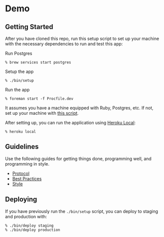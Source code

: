 # Demo

## Getting Started

After you have cloned this repo, run this setup script to set up your machine
with the necessary dependencies to run and test this app:

Run Postgres

    % brew services start postgres

Setup the app

    % ./bin/setup

Run the app

    % foreman start -f Procfile.dev

It assumes you have a machine equipped with Ruby, Postgres, etc. If not, set up
your machine with [this script].

[this script]: https://github.com/monfresh/laptop

After setting up, you can run the application using [Heroku Local]:

    % heroku local

[Heroku Local]: https://devcenter.heroku.com/articles/heroku-local

## Guidelines

Use the following guides for getting things done, programming well, and
programming in style.

* [Protocol](http://github.com/thoughtbot/guides/blob/master/protocol)
* [Best Practices](http://github.com/thoughtbot/guides/blob/master/best-practices)
* [Style](http://github.com/thoughtbot/guides/blob/master/style)

## Deploying

If you have previously run the `./bin/setup` script,
you can deploy to staging and production with:

    % ./bin/deploy staging
    % ./bin/deploy production
